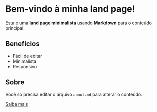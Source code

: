 # Bem-vindo à minha land page!

Esta é uma **land page minimalista** usando **Markdown** para o conteúdo principal.

## Benefícios

- Fácil de editar
- Minimalista
- Responsivo

## Sobre

Você só precisa editar o arquivo `about.md` para alterar o conteúdo.

[Saiba mais](#)
